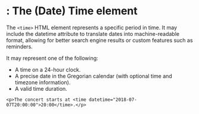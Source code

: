 # <time>: The (Date) Time element

The `<time>` HTML element represents a specific period in time. It may include the datetime attribute to translate dates into machine-readable format, allowing for better search engine results or custom features such as reminders.

It may represent one of the following:
- A time on a 24-hour clock.
- A precise date in the Gregorian calendar (with optional time and timezone information).
- A valid time duration.

`<p>The concert starts at <time datetime="2018-07-07T20:00:00">20:00</time>.</p>`